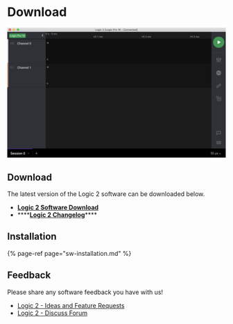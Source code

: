 # Download

![](../.gitbook/assets/screen-shot-2020-09-03-at-6.52.16-pm%20%286%29%20%282%29.png)

## Download

The latest version of the Logic 2 software can be downloaded below.

* [**Logic 2 Software Download**](https://www.saleae.com/downloads/)
* \*\*\*\*[**Logic 2 Changelog**](https://ideas.saleae.com/f/changelog/)\*\*\*\*

## Installation

{% page-ref page="sw-installation.md" %}

## **Feedback**

Please share any software feedback you have with us!

* [Logic 2 - Ideas and Feature Requests](https://ideas.saleae.com/)
* [Logic 2 - Discuss Forum](https://discuss.saleae.com/)

